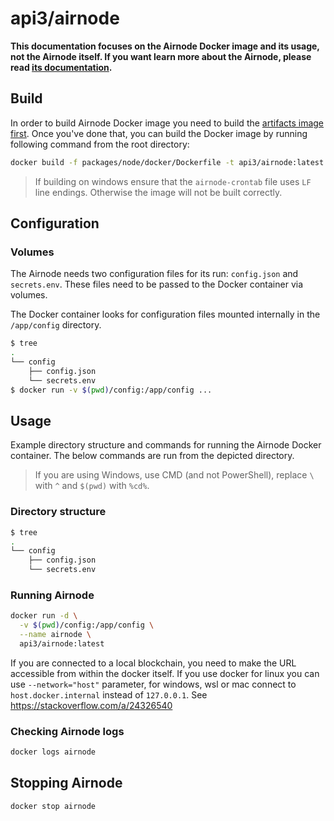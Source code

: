 # api3/airnode

**This documentation focuses on the Airnode Docker image and its usage, not the Airnode itself. If you want learn more
about the Airnode, please read [its documentation](../README.md).**

## Build

In order to build Airnode Docker image you need to build the [artifacts image first](../../../docker/README.md). Once
you've done that, you can build the Docker image by running following command from the root directory:

```bash
docker build -f packages/node/docker/Dockerfile -t api3/airnode:latest .
```

> If building on windows ensure that the `airnode-crontab` file uses `LF` line endings. Otherwise the image will not be
> built correctly.

## Configuration

### Volumes

The Airnode needs two configuration files for its run: `config.json` and `secrets.env`. These files need to be passed to
the Docker container via volumes.

The Docker container looks for configuration files mounted internally in the `/app/config` directory.

```bash
$ tree
.
└── config
    ├── config.json
    └── secrets.env
$ docker run -v $(pwd)/config:/app/config ...
```

## Usage

Example directory structure and commands for running the Airnode Docker container. The below commands are run from the
depicted directory.

> If you are using Windows, use CMD (and not PowerShell), replace `\` with `^` and `$(pwd)` with `%cd%`.

### Directory structure

```bash
$ tree
.
└── config
    ├── config.json
    └── secrets.env
```

### Running Airnode

```bash
docker run -d \
  -v $(pwd)/config:/app/config \
  --name airnode \
  api3/airnode:latest
```

If you are connected to a local blockchain, you need to make the URL accessible from within the docker itself. If you
use docker for linux you can use `--network="host"` parameter, for windows, wsl or mac connect to `host.docker.internal`
instead of `127.0.0.1`. See https://stackoverflow.com/a/24326540

### Checking Airnode logs

```bash
docker logs airnode
```

## Stopping Airnode

```bash
docker stop airnode
```
